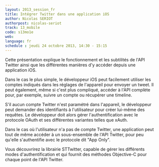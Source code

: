 ```yaml
---
layout: 2013_session_fr
title: Intégrer Twitter dans une application iOS
author: Nicolas SERIOT
authorpost: nicolas-seriot
track: 13_mobile
code: s13mo1e
web: 
language: fr
schedule : jeudi 24 octobre 2013, 14:30 - 15:15
---
```


Cette présentation explique le fonctionnement et les subtilités de l'API Twitter ainsi que les différentes manières d'y accéder depuis une application iOS.

Dans le cas le plus simple, le développeur iOS peut facilement utiliser les comptes indiqués dans les réglages de l'appareil pour envoyer un tweet. Il peut également, même si c'est plus compliqué, accéder à l'API complète pour, par exemple, suivre un compte ou récupérer une timeline.

S'il aucun compte Twitter n'est paramétré dans l'appareil, le développeur peut demander des identifiants à l'utilisateur pour créer lui-même des requêtes. Le développeur doit alors gérer l'authentification avec le protocole OAuth et ses différentes variantes telles que xAuth.

Dans le cas où l'utilisateur n'a pas de compte Twitter, une application peut tout de même accéder à un sous-ensemble de l'API Twitter, pour peu qu'elle s'authentifie avec le protocole dit "App Only".

Vous découvrirez la librairie STTwitter, capable de gérer les différents modes d'authentification et qui fournit des méthodes Objective-C pour chaque point de l'API Twitter.
